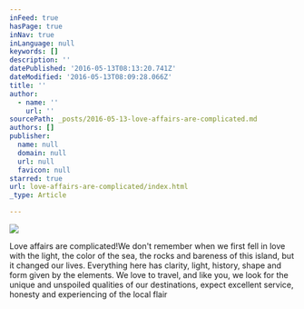 ```yaml
---
inFeed: true
hasPage: true
inNav: true
inLanguage: null
keywords: []
description: ''
datePublished: '2016-05-13T08:13:20.741Z'
dateModified: '2016-05-13T08:09:28.066Z'
title: ''
author:
  - name: ''
    url: ''
sourcePath: _posts/2016-05-13-love-affairs-are-complicated.md
authors: []
publisher:
  name: null
  domain: null
  url: null
  favicon: null
starred: true
url: love-affairs-are-complicated/index.html
_type: Article

---
```

![](https://s3-us-west-2.amazonaws.com/the-grid-img/p/47d7f906201071dfc0fe278d0feddbe481f7222f.jpg)

  
Love affairs are complicated!We don't remember when we first fell in love with the light, the color of the sea, the rocks and bareness of this island, but it changed our lives. Everything here has clarity, light, history, shape and form given by the elements. We love to travel, and like you, we look for the unique and unspoiled qualities of our destinations, expect excellent service, honesty and experiencing of the local flair